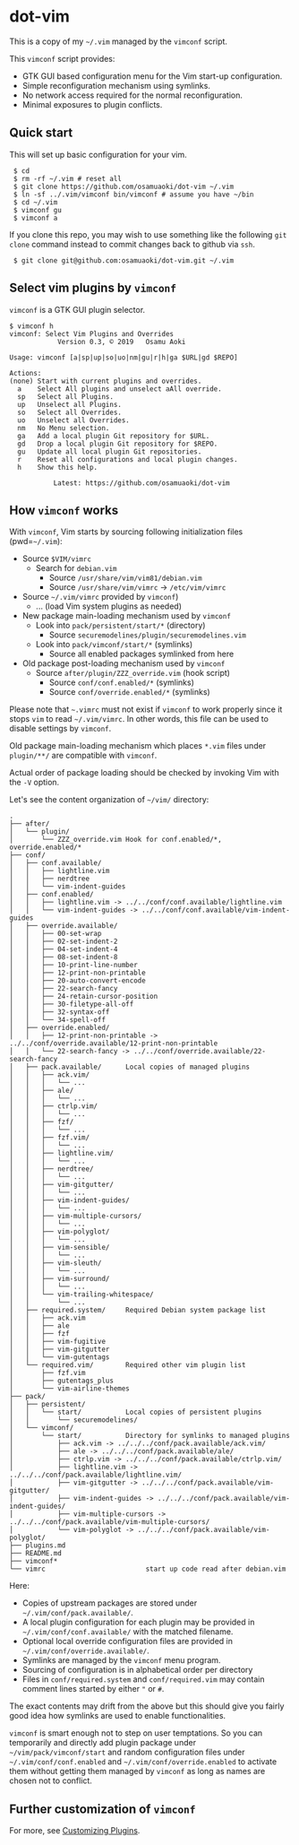 # dot-vim

<!-- vim: set sts=2 sw=2 expandtab ai si et tw=72: -->

This is a copy of my `~/.vim` managed by the `vimconf` script.

This `vimconf` script provides:

* GTK GUI based configuration menu for the Vim start-up configuration.
* Simple reconfiguration mechanism using symlinks.
* No network access required for the normal reconfiguration.
* Minimal exposures to plugin conflicts.


## Quick start

This will set up basic configuration for your vim.

```
 $ cd
 $ rm -rf ~/.vim # reset all
 $ git clone https://github.com/osamuaoki/dot-vim ~/.vim
 $ ln -sf ../.vim/vimconf bin/vimconf # assume you have ~/bin
 $ cd ~/.vim
 $ vimconf gu
 $ vimconf a
```

If you clone this repo, you may wish to use something like the following
`git clone` command instead to commit changes back to github via `ssh`.

```
 $ git clone git@github.com:osamuaoki/dot-vim.git ~/.vim
```

## Select vim plugins by `vimconf`

`vimconf` is a GTK GUI plugin selector.

```
$ vimconf h
vimconf: Select Vim Plugins and Overrides
            Version 0.3, © 2019   Osamu Aoki

Usage: vimconf [a|sp|up|so|uo|nm|gu|r|h|ga $URL|gd $REPO]

Actions:
(none) Start with current plugins and overrides.
  a    Select All plugins and unselect aAll override.
  sp   Select all Plugins.
  up   Unselect all Plugins.
  so   Select all Overrides.
  uo   Unselect all Overrides.
  nm   No Menu selection.
  ga   Add a local plugin Git repository for $URL.
  gd   Drop a local plugin Git repository for $REPO.
  gu   Update all local plugin Git repositories.
  r    Reset all configurations and local plugin changes.
  h    Show this help.

           Latest: https://github.com/osamuaoki/dot-vim
```

## How `vimconf` works

With `vimconf`, Vim starts by sourcing following initialization files
(pwd=`~/.vim`):

* Source `$VIM/vimrc`
  * Search for `debian.vim`
    * Source `/usr/share/vim/vim81/debian.vim`
    * Source `/usr/share/vim/vimrc` -> `/etc/vim/vimrc`
* Source `~/.vim/vimrc` provided by `vimconf`)
  * ... (load Vim system plugins as needed)
* New package main-loading mechanism used by `vimconf`
  * Look into `pack/persistent/start/*` (directory)
    * Source `securemodelines/plugin/securemodelines.vim`
  * Look into `pack/vimconf/start/*` (symlinks)
    * Source all enabled packages symlinked from here
* Old package post-loading mechanism used by `vimconf`
  * Source `after/plugin/ZZZ_override.vim` (hook script)
    * Source `conf/conf.enabled/*` (symlinks)
    * Source `conf/override.enabled/*` (symlinks)

Please note that `~.vimrc` must not exist if `vimconf` to work
properly since it stops `vim` to read `~/.vim/vimrc`.  In other words,
this file can be used to disable settings by `vimconf`.

Old package main-loading mechanism which places `*.vim` files under
`plugin/**/` are compatible with `vimconf`.

Actual order of package loading should be checked by invoking Vim with
the `-V` option.

Let's see the content organization of `~/vim/` directory:

```
.
├── after/
│   └── plugin/
│       └── ZZZ_override.vim Hook for conf.enabled/*, override.enabled/*
├── conf/
│   ├── conf.available/
│   │   ├── lightline.vim
│   │   ├── nerdtree
│   │   └── vim-indent-guides
│   ├── conf.enabled/
│   │   ├── lightline.vim -> ../../conf/conf.available/lightline.vim
│   │   └── vim-indent-guides -> ../../conf/conf.available/vim-indent-guides
│   ├── override.available/
│   │   ├── 00-set-wrap
│   │   ├── 02-set-indent-2
│   │   ├── 04-set-indent-4
│   │   ├── 08-set-indent-8
│   │   ├── 10-print-line-number
│   │   ├── 12-print-non-printable
│   │   ├── 20-auto-convert-encode
│   │   ├── 22-search-fancy
│   │   ├── 24-retain-cursor-position
│   │   ├── 30-filetype-all-off
│   │   ├── 32-syntax-off
│   │   └── 34-spell-off
│   ├── override.enabled/
│   │   ├── 12-print-non-printable -> ../../conf/override.available/12-print-non-printable
│   │   └── 22-search-fancy -> ../../conf/override.available/22-search-fancy
│   ├── pack.available/      Local copies of managed plugins
│   │   ├── ack.vim/
│   │   │   └── ...
│   │   ├── ale/
│   │   │   └── ...
│   │   ├── ctrlp.vim/
│   │   │   └── ...
│   │   ├── fzf/
│   │   │   └── ...
│   │   ├── fzf.vim/
│   │   │   └── ...
│   │   ├── lightline.vim/
│   │   │   └── ...
│   │   ├── nerdtree/
│   │   │   └── ...
│   │   ├── vim-gitgutter/
│   │   │   └── ...
│   │   ├── vim-indent-guides/
│   │   │   └── ...
│   │   ├── vim-multiple-cursors/
│   │   │   └── ...
│   │   ├── vim-polyglot/
│   │   │   └── ...
│   │   ├── vim-sensible/
│   │   │   └── ...
│   │   ├── vim-sleuth/
│   │   │   └── ...
│   │   ├── vim-surround/
│   │   │   └── ...
│   │   └── vim-trailing-whitespace/
│   │       └── ...
│   ├── required.system/     Required Debian system package list
│   │   ├── ack.vim
│   │   ├── ale
│   │   ├── fzf
│   │   ├── vim-fugitive
│   │   ├── vim-gitgutter
│   │   └── vim-gutentags
│   └── required.vim/        Required other vim plugin list
│       ├── fzf.vim
│       ├── gutentags_plus
│       └── vim-airline-themes
├── pack/
│   ├── persistent/
│   │   └── start/           Local copies of persistent plugins
│   │       └── securemodelines/
│   └── vimconf/
│       └── start/           Directory for symlinks to managed plugins
│           ├── ack.vim -> ../../../conf/pack.available/ack.vim/
│           ├── ale -> ../../../conf/pack.available/ale/
│           ├── ctrlp.vim -> ../../../conf/pack.available/ctrlp.vim/
│           ├── lightline.vim -> ../../../conf/pack.available/lightline.vim/
│           ├── vim-gitgutter -> ../../../conf/pack.available/vim-gitgutter/
│           ├── vim-indent-guides -> ../../../conf/pack.available/vim-indent-guides/
│           ├── vim-multiple-cursors -> ../../../conf/pack.available/vim-multiple-cursors/
│           └── vim-polyglot -> ../../../conf/pack.available/vim-polyglot/
├── plugins.md
├── README.md
├── vimconf*
└── vimrc                         start up code read after debian.vim
```

<!-- * unfool vim formatter -->

Here:

* Copies of upstream packages are stored under
  `~/.vim/conf/pack.available/`.
* A local plugin configuration for each plugin may be provided
  in `~/.vim/conf/conf.available/` with the matched filename.
* Optional local override configuration files are provided
  in `~/.vim/conf/override.available/`.
* Symlinks are managed by the `vimconf` menu program.
* Sourcing of configuration is in alphabetical order per directory
* Files in `conf/required.system` and `conf/required.vim` may contain
  comment lines started by either `"` or `#`.

The exact contents may drift from the above but this should give you
fairly good idea how symlinks are used to enable functionalities.

`vimconf` is smart enough not to step on user temptations.  So you can
temporarily and directly add plugin package under
`~/vim/pack/vimconf/start` and random configuration files under
`~/.vim/conf/conf.enabled` and `~/.vim/conf/override.enabled` to
activate them without getting them managed by `vimconf` as long as names
are chosen not to conflict.

## Further customization of `vimconf`

For more, see [Customizing Plugins](plugins.md).
